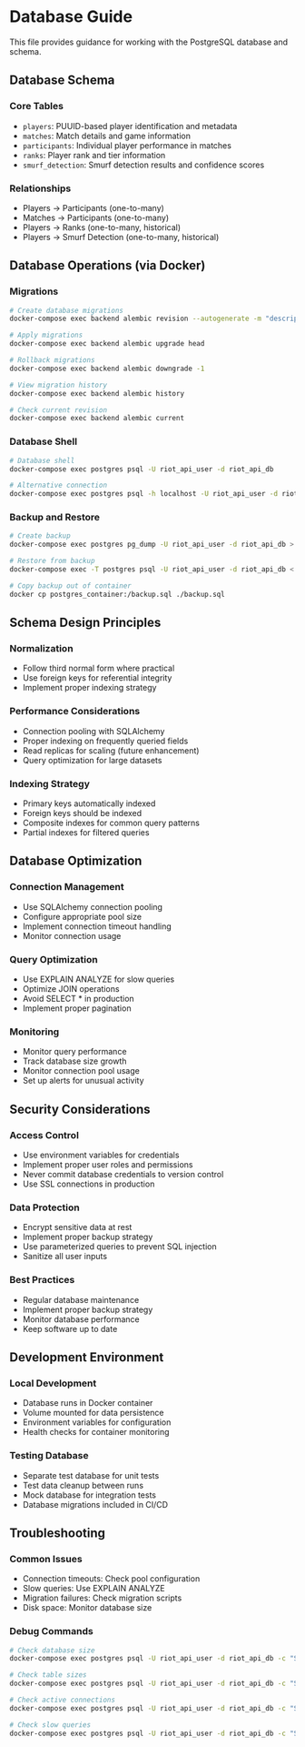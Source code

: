 # Database Guide

This file provides guidance for working with the PostgreSQL database and schema.

## Database Schema

### Core Tables
- `players`: PUUID-based player identification and metadata
- `matches`: Match details and game information
- `participants`: Individual player performance in matches
- `ranks`: Player rank and tier information
- `smurf_detection`: Smurf detection results and confidence scores

### Relationships
- Players → Participants (one-to-many)
- Matches → Participants (one-to-many)
- Players → Ranks (one-to-many, historical)
- Players → Smurf Detection (one-to-many, historical)

## Database Operations (via Docker)

### Migrations
```bash
# Create database migrations
docker-compose exec backend alembic revision --autogenerate -m "description"

# Apply migrations
docker-compose exec backend alembic upgrade head

# Rollback migrations
docker-compose exec backend alembic downgrade -1

# View migration history
docker-compose exec backend alembic history

# Check current revision
docker-compose exec backend alembic current
```

### Database Shell
```bash
# Database shell
docker-compose exec postgres psql -U riot_api_user -d riot_api_db

# Alternative connection
docker-compose exec postgres psql -h localhost -U riot_api_user -d riot_api_db
```

### Backup and Restore
```bash
# Create backup
docker-compose exec postgres pg_dump -U riot_api_user -d riot_api_db > backup.sql

# Restore from backup
docker-compose exec -T postgres psql -U riot_api_user -d riot_api_db < backup.sql

# Copy backup out of container
docker cp postgres_container:/backup.sql ./backup.sql
```

## Schema Design Principles

### Normalization
- Follow third normal form where practical
- Use foreign keys for referential integrity
- Implement proper indexing strategy

### Performance Considerations
- Connection pooling with SQLAlchemy
- Proper indexing on frequently queried fields
- Read replicas for scaling (future enhancement)
- Query optimization for large datasets

### Indexing Strategy
- Primary keys automatically indexed
- Foreign keys should be indexed
- Composite indexes for common query patterns
- Partial indexes for filtered queries

## Database Optimization

### Connection Management
- Use SQLAlchemy connection pooling
- Configure appropriate pool size
- Implement connection timeout handling
- Monitor connection usage

### Query Optimization
- Use EXPLAIN ANALYZE for slow queries
- Optimize JOIN operations
- Avoid SELECT * in production
- Implement proper pagination

### Monitoring
- Monitor query performance
- Track database size growth
- Monitor connection pool usage
- Set up alerts for unusual activity

## Security Considerations

### Access Control
- Use environment variables for credentials
- Implement proper user roles and permissions
- Never commit database credentials to version control
- Use SSL connections in production

### Data Protection
- Encrypt sensitive data at rest
- Implement proper backup strategy
- Use parameterized queries to prevent SQL injection
- Sanitize all user inputs

### Best Practices
- Regular database maintenance
- Implement proper backup strategy
- Monitor database performance
- Keep software up to date

## Development Environment

### Local Development
- Database runs in Docker container
- Volume mounted for data persistence
- Environment variables for configuration
- Health checks for container monitoring

### Testing Database
- Separate test database for unit tests
- Test data cleanup between runs
- Mock database for integration tests
- Database migrations included in CI/CD

## Troubleshooting

### Common Issues
- Connection timeouts: Check pool configuration
- Slow queries: Use EXPLAIN ANALYZE
- Migration failures: Check migration scripts
- Disk space: Monitor database size

### Debug Commands
```bash
# Check database size
docker-compose exec postgres psql -U riot_api_user -d riot_api_db -c "SELECT pg_size_pretty(pg_database_size('riot_api_db'));"

# Check table sizes
docker-compose exec postgres psql -U riot_api_user -d riot_api_db -c "SELECT schemaname, tablename, pg_size_pretty(pg_total_relation_size(schemaname||'.'||tablename)) FROM pg_tables WHERE schemaname = 'public' ORDER BY pg_total_relation_size(schemaname||'.'||tablename) DESC;"

# Check active connections
docker-compose exec postgres psql -U riot_api_user -d riot_api_db -c "SELECT count(*) FROM pg_stat_activity;"

# Check slow queries
docker-compose exec postgres psql -U riot_api_user -d riot_api_db -c "SELECT query, mean_time, calls FROM pg_stat_statements ORDER BY mean_time DESC LIMIT 10;"
```